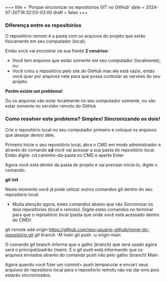 +++
title = 'Porque sincronizar os repositórios GIT no GitHub'
date = 2024-07-20T16:32:03-03:00
draft = false
+++


### Diferença entre os repositórios
O repositório remoto é a pasta com os arquivos do projeto que estão fisicamente em seu computador (local).

Então você vai encontrar na sua frente **2 cenários:**

* Você tem arquivos que estão somente em seu computador (localmente), ou:
* Você criou o repositório pelo site do GitHub mas ele está vazio, então 
você quer por arquivos nele para que possa controlar as versões do seu projeto. 

**Porém existe um problema!**

Ou os arquivos vão estar localmente no seu computador somente, ou vão estar somente 
no servidor remoto do GitHub

### Como resolver este problema? Simples! Sincronizando os dois!

Crie o repositório local no seu computador primeiro e coloque os arquivos que desejar dentro dele.

Primeiro Inicie o seu repositório local, abra o CMD em modo administrador e através do comando **cd** 
você vai acessar a sua pasta do repositório local. Então digite: cd caminho-da-pasta no CMD e aperte Enter

Agora você está dentro da pasta do projeto e vai precisar iniciá-lo, digite o comando:

**git init**

Neste momento você já pode utilizar outros comandos git dentro do seu repositório local.

* Muita atenção agora, estes comandos abaixo que vão Sincronizar os dois repositórios (local e remoto).
 Digite estes comandos no terminal para que o repositório local (pasta que onde você está acessado dentro do CMD):

git remote add origin https://github.com/seu-usuario-github/nome-do-repositório.git
git branch -M main
git push -u origin main

O comando git branch informa que o galho (branch) que será usado agora será o principal/padrão (main).
E o git push está informando que os arquivos enviados através do comando push irão pelo galho (branch) Main.

Agora quando você fizer um commit+ push (empacotar e enviar) seus arquivos do repositório local para o 
repositório remoto não vai dar erro pois estarão sincronizados.